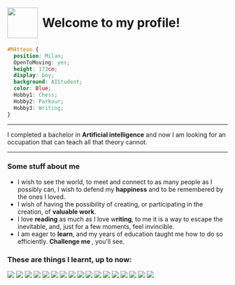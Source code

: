 <h1 style="display: flex; align-items: center;">
  <img src="https://media4.giphy.com/media/v1.Y2lkPTc5MGI3NjExNjFsM2duNGNjZ3J2MXVmdG02Y2VwcnAyemV0MXF0czB0NGwxb2d6NSZlcD12MV9pbnRlcm5hbF9naWZfYnlfaWQmY3Q9Zw/H7TD60HetnNTfeqIZb/giphy.gif" width="70" style="margin-right: 10px;">
  Welcome to my profile! 
  
</h1>


```css
#M4tteoo { 
  position: Milan;
  OpenToMoving: yes;
  height: 173cm; 
  display: boy; 
  background: AIStudent; 
  color: Blue;
  Hobby1: Chess;
  Hobby2: Parkour;
  Hobby3: Writing;
}
```
___
I completed a bachelor in <b>Artificial intelligence</b> and now I am looking for an occupation that can teach all that theory cannot.
___
### Some stuff about me
- I wish to see the world, to meet and connect to as many people as I possibly can, I wish to defend my <b>happiness</b> and to be remembered by the ones I loved. 
- I wish of having the possibility of creating, or participating in the creation, of <b>valuable work</b>. 
- I love <b>reading</b> as much as I love w<b>riting</b>, to me it is a way to escape the inevitable, and, just for a few moments, feel invincible. 
- I am eager to <b>learn</b>, and my years of education taught me how to do so efficiently. <b>Challenge me </b>, you'll see.


### These are things I learnt, up to now:

<img src="https://img.shields.io/badge/Keras-FF0000?style=for-the-badge&logo=keras&logoColor=white" /> <img src="https://img.shields.io/badge/PyTorch-EE4C2C?style=for-the-badge&logo=pytorch&logoColor=white" /> <img src="https://img.shields.io/badge/TensorFlow-FF6F00?style=for-the-badge&logo=tensorflow&logoColor=white" /> <img src="https://img.shields.io/badge/PostgreSQL-316192?style=for-the-badge&logo=postgresql&logoColor=white" /> <img src="https://img.shields.io/badge/Canva-%2300C4CC.svg?&style=for-the-badge&logo=Canva&logoColor=white" /> <img src="https://img.shields.io/badge/CSS3-1572B6?style=for-the-badge&logo=css3&logoColor=white" /> <img src="https://img.shields.io/badge/HTML5-E34F26?style=for-the-badge&logo=html5&logoColor=white" /> <img src="https://img.shields.io/badge/json-5E5C5C?style=for-the-badge&logo=json&logoColor=white" /> <img src="https://img.shields.io/badge/R-276DC3?style=for-the-badge&logo=r&logoColor=white"/> <img src="https://img.shields.io/badge/Python-FFD43B?style=for-the-badge&logo=python&logoColor=blue" /> <img src="https://img.shields.io/badge/scikit_learn-F7931E?style=for-the-badge&logo=scikit-learn&logoColor=white" /> 
<img src="https://img.shields.io/badge/Pandas-2C2D72?style=for-the-badge&logo=pandas&logoColor=white" /> <img src="https://img.shields.io/badge/Matplotlib-%23ffffff.svg?style=for-the-badge&logo=Matplotlib&logoColor=black" /> <img src="https://img.shields.io/badge/SciPy-654FF0?style=for-the-badge&logo=SciPy&logoColor=white" /> <img src="https://img.shields.io/badge/Numpy-777BB4?style=for-the-badge&logo=numpy&logoColor=white" /> <img src="https://img.shields.io/badge/LaTeX-47A141?style=for-the-badge&logo=LaTeX&logoColor=white" /> <img src="https://img.shields.io/badge/-HuggingFace-FDEE21?style=for-the-badge&logo=HuggingFace&logoColor=black" /> 
